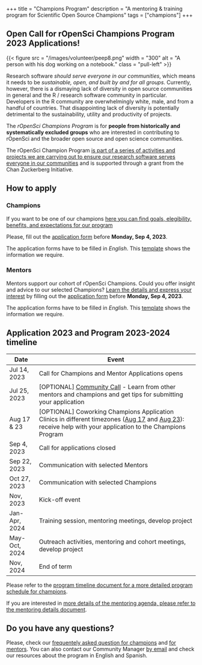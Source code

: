 +++
title = "Champions Program"
description = "A mentoring & training program for Scientific Open Source Champions"
tags = ["champions"]
+++


## Open Call for rOpenSci Champions Program 2023 Applications! 

{{< figure src = "/images/volunteer/peep8.png" width = "300" alt = "A person with his dog working on a notebook." class = "pull-left" >}}

Research software *should serve everyone in our communities*, which means it needs to be *sustainable, open, and built by and for all groups*. Currently, however, there is a dismaying lack of diversity in open source communities in general and the R / research software community in particular. Developers in the R community are overwhelmingly white, male, and from a handful of countries. That disappointing lack of diversity is potentially detrimental to the sustainability, utility and productivity of projects.

The *rOpenSci Champions Program* is for **people from historically and systematically excluded groups** who are interested in contributing to rOpenSci and the broader open source and open science communities.

The rOpenSci Champion Program [is part of a series of activities and projects we are carrying out to ensure our research software serves everyone in our communities](/blog/2021/12/20/inclusive-leadership-program/) and is supported through a grant from the Chan Zuckerberg Initiative.


## How to apply

### Champions

If you want to be one of our champions [here you can find goals, elegibility, benefits, and expectations for our program](programdetails_2023)

Please, fill out the [application form](https://airtable.com/shrAsYlSXU0coJ5Ld) before __Monday, Sep 4, 2023__.

The application forms have to be filled in _English_. This [template](/champions/files/champions_template) shows the information we require.

### Mentors

Mentors support our cohort of rOpenSci Champions. Could you offer insight and advice to our selected Champions? [Learn the details and express your interest](programdetailsmentors_2023) by filling out the [application form](https://airtable.com/shrlrLdQbb4wphosK) before __Monday, Sep 4, 2023__.

The application forms have to be filled in _English_. This [template](/champions/files/mentors_champions_template) shows the information we require. 


## Application 2023 and Program 2023-2024 timeline

|Date|Event|
|----|-----|
|Jul 14, 2023|Call for Champions and Mentor Applications opens|
|Jul 25, 2023| [OPTIONAL] [Community Call](/commcalls/july2023-championprogram/) - Learn from other mentors and champions and get tips for submitting your application |
|Aug 17 & 23| [OPTIONAL] Coworking Champions Application Clinics in different timezones ([Aug 17](/events/coworking-2023-08-17/) and [Aug 23](/events/coworking-2023-08-23/)): receive help with your application to the Champions Program |
|Sep 4, 2023|Call for applications closed|
|Sep 22, 2023|Communication with selected Mentors |
|Oct 27, 2023|Communication with selected Champions |
|Nov, 2023   |Kick-off event |
|Jan-Apr, 2024 | Training session, mentoring meetings, develop project |
|May-Oct, 2024 | Outreach activities, mentoring and cohort meetings, develop project|
|Nov, 2024 |End of term|

Please refer to the [program timeline document for a more detailed program schedule for champions](program_timeline_2023).  

If you are interested in [more details of the mentoring agenda, please refer to the mentoring details document](programdetailsmentors_2023/#expectations). 

## Do you have any questions?

Please, check our [frequentely asked question for champions](/champions/programdetails_2023/#frequently-asked-questions) and [for mentors](programdetailsmentors_2023/#frequently-asked-questions).  You can also contact our Community Manager [by email](mailto:yabellini@ropensci.org) and check our resources about the program in English and Spanish.

